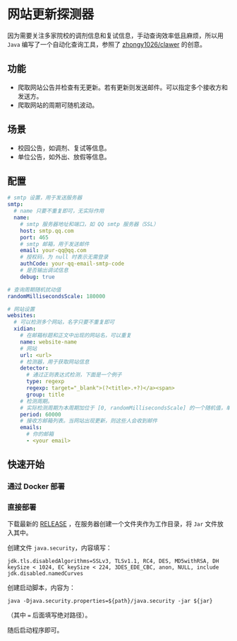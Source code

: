 # 网站更新探测器

因为需要关注多家院校的调剂信息和复试信息，手动查询效率低且麻烦，所以用 `Java` 编写了一个自动化查询工具，参照了 [zhongy1026/clawer](https://github.com/zhongy1026/clawer) 的创意。

## 功能

* 爬取网站公告并检查有无更新。若有更新则发送邮件。可以指定多个接收方和发送方。
* 爬取网站的周期可随机波动。

## 场景

* 校园公告，如调剂、复试等信息。
* 单位公告，如外出、放假等信息。

## 配置

```yaml
# smtp 设置，用于发送服务器
smtp:
  # name 只要不重复即可，无实际作用
  name:
    # smtp 服务器地址和端口，如 QQ smtp 服务器（SSL）
    host: smtp.qq.com
    port: 465
    # smtp 邮箱，用于发送邮件
    email: your-qq@qq.com
    # 授权码，为 null 时表示无需登录
    authCode: your-qq-email-smtp-code
    # 是否输出调试信息
    debug: true

# 查询周期随机扰动值
randomMillisecondsScale: 180000

# 网站设置
websites:
  # 可以检测多个网站，名字只要不重复即可
  xidian:
    # 在邮箱标题和正文中出现的网站名，可以重复
    name: website-name
    # 网站
    url: <url>
    # 检测器，用于获取网站信息
    detector:
      # 通过正则表达式检测，下面是一个例子
      type: regexp
      regexp: target="_blank">(?<title>.+?)</a><span>
      group: title
    # 检测周期。
    # 实际检测周期为本周期加位于 [0, randomMillisecondsScale] 的一个随机值，单位毫秒
    period: 60000
    # 接收方邮箱列表。当网站出现更新，则这些人会收到邮件
    emails:
      # 你的邮箱
      - <your email>
```

## 快速开始

### 通过 Docker 部署

### 直接部署

下载最新的 [RELEASE](https://github.com/Chuanwise/websites-update-detector/releases/) ，在服务器创建一个文件夹作为工作目录，将 `Jar` 文件放入其中。

创建文件 `java.security`，内容填写：

```
jdk.tls.disabledAlgorithms=SSLv3, TLSv1.1, RC4, DES, MD5withRSA, DH keySize < 1024, EC keySize < 224, 3DES_EDE_CBC, anon, NULL, include jdk.disabled.namedCurves
```

创建启动脚本，内容为：

```shell
java -Djava.security.properties=${path}/java.security -jar ${jar}
```

（其中 `=` 后面填写绝对路径）。

随后启动程序即可。